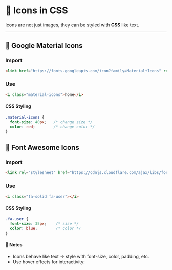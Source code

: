 # 🎨 Icons in CSS

Icons are not just images, they can be styled with **CSS** like text.  

---

## 🔹 Google Material Icons

### Import
```html
<link href="https://fonts.googleapis.com/icon?family=Material+Icons" rel="stylesheet">
```
### Use
```html
<i class="material-icons">home</i>
```
#### CSS Styling
```css
.material-icons {
  font-size: 40px;   /* change size */
  color: red;        /* change color */
}
```
## 🔹 Font Awesome Icons

### Import
```html
<link rel="stylesheet" href="https://cdnjs.cloudflare.com/ajax/libs/font-awesome/6.4.0/css/all.min.css">
```
### Use
```html
<i class="fa-solid fa-user"></i>
```
#### CSS Styling
```css
.fa-user {
  font-size: 35px;    /* size */
  color: blue;        /* color */
}
```
#### 📝 Notes
- Icons behave like text → style with font-size, color, padding, etc.
- Use hover effects for interactivity:
